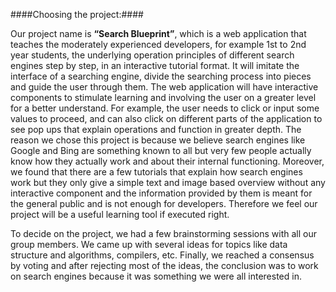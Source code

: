 ####Choosing the project:####

Our project name is **“Search Blueprint”**, which is a web application that teaches the moderately experienced developers, for example 1st to 2nd year students, the underlying operation principles of different search engines step by step, in an interactive tutorial format. It will imitate the interface of a searching engine, divide the searching process into pieces and guide the user through them. The web application will have interactive components to stimulate learning and involving the user on a greater level for a better understand. For example, the user needs to click or input some values to proceed, and can also click on different parts of the application to see pop ups that explain operations and function in greater depth. The reason we chose this project is because we believe search engines like Google and Bing are something known to all but very few people actually know how they actually work and about their internal functioning. Moreover, we found that there are a few tutorials that explain how search engines work but they only give a simple text and image based overview without any interactive component and the information provided by them is meant for the general public and is not enough for developers. Therefore we feel our project will be a useful learning tool if executed right.

To decide on the project, we had a few brainstorming sessions with all our group members. We came up with several ideas for topics like data structure and algorithms, compilers, etc. Finally, we reached a consensus by voting and after rejecting most of the ideas, the conclusion was to work on search engines because it was something we were all interested in. 
